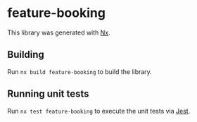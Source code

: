 # feature-booking

This library was generated with [Nx](https://nx.dev).

## Building

Run `nx build feature-booking` to build the library.

## Running unit tests

Run `nx test feature-booking` to execute the unit tests via [Jest](https://jestjs.io).
